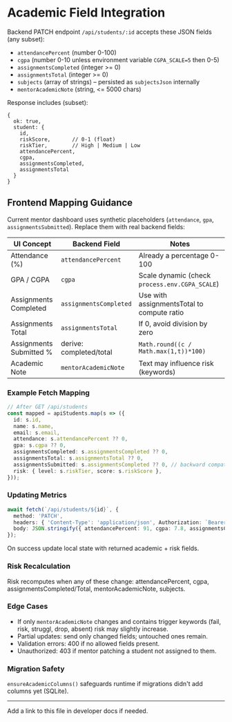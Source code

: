 # Academic Field Integration

Backend PATCH endpoint `/api/students/:id` accepts these JSON fields (any subset):

- `attendancePercent` (number 0-100)
- `cgpa` (number 0-10 unless environment variable `CGPA_SCALE=5` then 0-5)
- `assignmentsCompleted` (integer >= 0)
- `assignmentsTotal` (integer >= 0)
- `subjects` (array of strings) – persisted as `subjectsJson` internally
- `mentorAcademicNote` (string, <= 5000 chars)

Response includes (subset):
```
{
  ok: true,
  student: {
    id,
    riskScore,       // 0-1 (float)
    riskTier,        // High | Medium | Low
    attendancePercent,
    cgpa,
    assignmentsCompleted,
    assignmentsTotal
  }
}
```

## Frontend Mapping Guidance
Current mentor dashboard uses synthetic placeholders (`attendance`, `gpa`, `assignmentsSubmitted`). Replace them with real backend fields:

| UI Concept              | Backend Field          | Notes |
|-------------------------|------------------------|-------|
| Attendance (%)          | `attendancePercent`    | Already a percentage 0-100 |
| GPA / CGPA              | `cgpa`                 | Scale dynamic (check `process.env.CGPA_SCALE`) |
| Assignments Completed   | `assignmentsCompleted` | Use with assignmentsTotal to compute ratio |
| Assignments Total       | `assignmentsTotal`     | If 0, avoid division by zero |
| Assignments Submitted % | derive: completed/total| `Math.round((c / Math.max(1,t))*100)` |
| Academic Note           | `mentorAcademicNote`   | Text may influence risk (keywords) |

### Example Fetch Mapping
```ts
// After GET /api/students
const mapped = apiStudents.map(s => ({
  id: s.id,
  name: s.name,
  email: s.email,
  attendance: s.attendancePercent ?? 0,
  gpa: s.cgpa ?? 0,
  assignmentsCompleted: s.assignmentsCompleted ?? 0,
  assignmentsTotal: s.assignmentsTotal ?? 0,
  assignmentsSubmitted: s.assignmentsCompleted ?? 0, // backward compatibility
  risk: { level: s.riskTier, score: s.riskScore },
}));
```

### Updating Metrics
```ts
await fetch(`/api/students/${id}`, {
  method: 'PATCH',
  headers: { 'Content-Type': 'application/json', Authorization: `Bearer ${token}` },
  body: JSON.stringify({ attendancePercent: 91, cgpa: 7.8, assignmentsCompleted: 9, assignmentsTotal: 12 })
});
```

On success update local state with returned academic + risk fields.

### Risk Recalculation
Risk recomputes when any of these change: attendancePercent, cgpa, assignmentsCompleted/Total, mentorAcademicNote, subjects.

### Edge Cases
- If only `mentorAcademicNote` changes and contains trigger keywords (fail, risk, struggl, drop, absent) risk may slightly increase.
- Partial updates: send only changed fields; untouched ones remain.
- Validation errors: 400 if no allowed fields present.
- Unauthorized: 403 if mentor patching a student not assigned to them.

### Migration Safety
`ensureAcademicColumns()` safeguards runtime if migrations didn't add columns yet (SQLite).

---
Add a link to this file in developer docs if needed.
